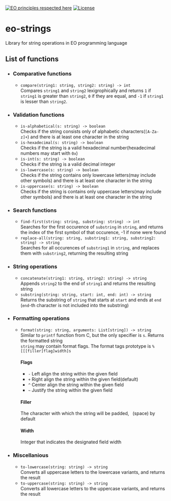[![EO principles respected here](https://www.elegantobjects.org/badge.svg)](https://www.elegantobjects.org)
[![License](https://img.shields.io/badge/license-MIT-green.svg)](https://github.com/timolai-andrievich/eo-strings/blob/main/LICENSE)
# eo-strings
Library for string operations in EO programming language
## List of functions
- ### Comparative functions
  - `compare(string1: string, string2: string) -> int`  
    Compares `string1` and `string2` lexigrophically and returns `1` if `string1` is greater than `string2`, `0` if they are equal, and `-1` if `string1` is lesser than `string2`.
- ### Validation functions
  - `is-alphabetical(s: string) -> boolean`  
    Checks if the string consists only of alphabetic characters(`[A-Za-z]+`) and there is at least one character in the string
  - `is-hexadecimal(s: string) -> boolean`  
    Checks if the string is a valid hexadecimal number(hexadecimal numbers may start with `0x`)
  - `is-int(s: string) -> boolean`  
    Checks if the string is a valid decimal integer
  - `is-lowercase(s: string) -> boolean`  
    Checks if the string contains only lowercase letters(may include other symbols) and there is at least one character in the string
  - `is-uppercase(s: string) -> boolean`  
    Checks if the string is contains only uppercase letters(may include other symbols) and there is at least one character in the string
- ### Search functions
  - `find-first(string: string, substring: string) -> int`  
    Searches for the first occurence of `substring` in `string`, and returns the index of the first symbol of that occurence, -1 if none were found
  - `replace-all(string: string, substring1: string, substring2: string) -> string`  
    Searches for all occurences of `substring1` in `string`, and replaces them with `substring2`, returning the resulting string
- ### String operations
  - `concatenate(string1: string, string2: string) -> string`  
    Appends `string2` to the end of `string1` and returns the resulting string
  - `substring(string: string, start: int, end: int) -> string`  
    Returns the substring of `string` that starts at `start` and ends at `end` (`end`-th character is not included into the substring)
- ### Formatting operations
  - `format(string: string, arguments: List[string]) -> string`  
    Similar to `printf` function from C, but the only specifier is `s`. Returns the formatted string  
    `string` may contain format flags. The format tags prototype is `%[[[filler]flag]width]s`
    #### Flags
    - `-` Left align the string within the given field
    - `+` Right align the string within the given field(default) 
    - `^` Center align the string within the given field
    - `~` Justify the string within the given field
    #### Filler
    The character with which the string will be padded, ` `(space) by default
    #### Width
    Integer that indicates the designated field width
- ### Miscellanious
  - `to-lowercase(string: string) -> string`  
    Converts all uppercase letters to the lowercase variants, and returns the result
  - `to-uppercase(string: string) -> string`  
    Converts all lowercase letters to the uppercase variants, and returns the result
